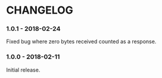 # CHANGELOG

### 1.0.1 - 2018-02-24

Fixed bug where zero bytes received counted as a response.

### 1.0.0 - 2018-02-11

Initial release.
